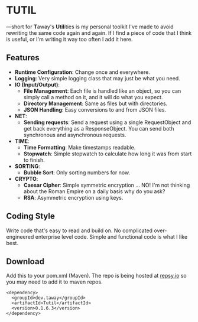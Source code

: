 # TUTIL
—short for **T**away's **Util**ities is my personal toolkit I've made to avoid rewriting the same code again and again.
If I find a piece of code that I think is useful, or I'm writing it way too often I add it here.

## Features

- **Runtime Configuration**: Change once and everywhere.
- **Logging**: Very simple logging class that may just be what you need.
- **IO (Input/Output)**:
  - **File Management**: Each file is handled like an object, so you can simply call a method on it, and it will do what you expect.
  - **Directory Management**: Same as files but with directories.
  - **JSON Handling**: Easy conversions to and from JSON files.
- **NET**:
  - **Sending requests**: Send a request using a single RequestObject and get back everything as a ResponseObject. You can send both synchronous and asynchronous requests.<br>
- **TIME**:
  - **Time Formatting**: Make timestamps readable.
  - **Stopwatch**: Simple stopwatch to calculate how long it was from start to finish.
- **SORTING**:
  - **Bubble Sort**: Only sorting numbers for now.
- **CRYPTO**:
  - **Caesar Cipher**: Simple symmetric encryption ... NO! I'm not thinking about the Roman Empire on a daily basis why do you ask?
  - **RSA**: Asymmetric encryption using keys.

## Coding Style
Write code that's easy to read and build on.
No complicated over-engineered enterprise level code.
Simple and functional code is what I like best.

## Download
Add this to your pom.xml (Maven). The repo is being hosted at [repsy.io](https://repsy.io/) so you may need to add it to maven repos.
```pom
<dependency>
  <groupId>dev.taway</groupId>
  <artifactId>Tutil</artifactId>
  <version>0.1.6.3</version>
</dependency>
```